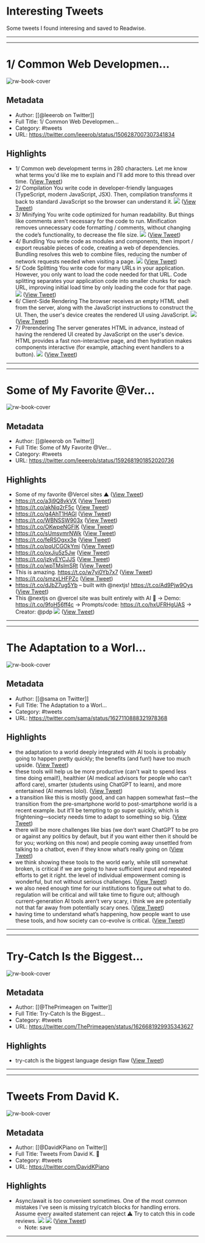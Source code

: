 # Interesting Tweets

Some tweets I found interesing and saved to Readwise.

---

---
# 1/ Common Web Developmen...

![rw-book-cover](https://pbs.twimg.com/profile_images/1587647097670467584/adWRdqQ6.jpg)

## Metadata
- Author: [[@leeerob on Twitter]]
- Full Title: 1/ Common Web Developmen...
- Category: #tweets
- URL: https://twitter.com/leeerob/status/1506287007307341834

## Highlights
- 1/ Common web development terms in 280 characters.
  Let me know what terms you'd like me to explain and I'll add more to this thread over time. ([View Tweet](https://twitter.com/leeerob/status/1506287007307341834))
- 2/ Compilation
  You write code in developer-friendly languages (TypeScript, modern JavaScript, JSX).
  Then, compilation transforms it back to standard JavaScript so the browser can understand it. 
  ![](https://pbs.twimg.com/media/FOdnIY1XMAw7S71.png) ([View Tweet](https://twitter.com/leeerob/status/1506287009089916940))
- 3/ Minifying
  You write code optimized for human readability. But things like comments aren't necessary for the code to run.
  Minification removes unnecessary code formatting / comments, without changing the code’s functionality, to decrease the file size. 
  ![](https://pbs.twimg.com/media/FOdnP7UX0AQ_ji9.png) ([View Tweet](https://twitter.com/leeerob/status/1506287011690336271))
- 4/ Bundling
  You write code as modules and components, then import / export reusable pieces of code, creating a web of dependencies.
  Bundling resolves this web to combine files, reducing the number of network requests needed when visiting a page. 
  ![](https://pbs.twimg.com/media/FOdnbFwXsAwrFzx.png) ([View Tweet](https://twitter.com/leeerob/status/1506287014223785984))
- 5/ Code Splitting
  You write code for many URLs in your application. However, you only want to load the code needed for that URL.
  Code splitting separates your application code into smaller chunks for each URL, improving initial load time by only loading the code for that page. 
  ![](https://pbs.twimg.com/media/FOdnje3WUAsHY70.png) ([View Tweet](https://twitter.com/leeerob/status/1506287016576696321))
- 6/ Client-Side Rendering
  The browser receives an empty HTML shell from the server, along with the JavaScript instructions to construct the UI. Then, the user's device creates the rendered UI using JavaScript. 
  ![](https://pbs.twimg.com/media/FOdnseAX0AsFoAO.png) ([View Tweet](https://twitter.com/leeerob/status/1506287018699075590))
- 7/ Prerendering
  The server generates HTML in advance, instead of having the rendered UI created by JavaScript on the user's device. 
  HTML provides a fast non-interactive page, and then hydration makes components interactive (for example, attaching event handlers to a button). 
  ![](https://pbs.twimg.com/media/FOdn0nIXIAkVqsR.png) ([View Tweet](https://twitter.com/leeerob/status/1506287021823823876))
---

---
# Some of My Favorite @Ver...

![rw-book-cover](https://pbs.twimg.com/profile_images/1587647097670467584/adWRdqQ6.jpg)

## Metadata
- Author: [[@leeerob on Twitter]]
- Full Title: Some of My Favorite @Ver...
- Category: #tweets
- URL: https://twitter.com/leeerob/status/1592681901852020736

## Highlights
- Some of my favorite @Vercel sites ▲ ([View Tweet](https://twitter.com/leeerob/status/1592681901852020736))
- https://t.co/a3j9Q8vkVX ([View Tweet](https://twitter.com/leeerob/status/1592681904322379777))
- https://t.co/akNiq2rF5c ([View Tweet](https://twitter.com/leeerob/status/1592681907040362496))
- https://t.co/g4AhT1HAGl ([View Tweet](https://twitter.com/leeerob/status/1592681909816999936))
- https://t.co/WBNSSW903x ([View Tweet](https://twitter.com/leeerob/status/1592681912732205056))
- https://t.co/OKwpeNGFIK ([View Tweet](https://twitter.com/leeerob/status/1592681915781328896))
- https://t.co/sUmsvmrNWk ([View Tweet](https://twitter.com/leeerob/status/1592681918444711936))
- https://t.co/feRSOgxx3e ([View Tweet](https://twitter.com/leeerob/status/1592681921057738754))
- https://t.co/pqUCGOkYmi ([View Tweet](https://twitter.com/leeerob/status/1592681923825893376))
- https://t.co/oxJiu5z5Jw ([View Tweet](https://twitter.com/leeerob/status/1592681926552190977))
- https://t.co/jzkyEYCJJS ([View Tweet](https://twitter.com/leeerob/status/1592681929232437248))
- https://t.co/wpTMslmSRt ([View Tweet](https://twitter.com/leeerob/status/1592681932084502530))
- This is amazing.
  https://t.co/w7yi0Yb7x7 ([View Tweet](https://twitter.com/leeerob/status/1593025109346115584))
- https://t.co/smzxLHFPZc ([View Tweet](https://twitter.com/leeerob/status/1597269142784323585))
- https://t.co/dJbZ7ug5Yb – built with @nextjs! 
  https://t.co/Ad9Pjw9Oys ([View Tweet](https://twitter.com/leeerob/status/1598403305956610049))
- This @nextjs on @vercel site was built entirely with AI 🤯
  → Demo: https://t.co/9foH56ff4c
  → Prompts/code: https://t.co/hxUFRHgUAS
  → Creator: @pdp 
  ![](https://pbs.twimg.com/media/Fi_b4WpXkAMSZkU.jpg) ([View Tweet](https://twitter.com/leeerob/status/1598738172879437824))
---

---
# The Adaptation to a Worl...

![rw-book-cover](https://pbs.twimg.com/profile_images/804990434455887872/BG0Xh7Oa.jpg)

## Metadata
- Author: [[@sama on Twitter]]
- Full Title: The Adaptation to a Worl...
- Category: #tweets
- URL: https://twitter.com/sama/status/1627110888321978368

## Highlights
- the adaptation to a world deeply integrated with AI tools is probably going to happen pretty quickly; the benefits (and fun!) have too much upside. ([View Tweet](https://twitter.com/sama/status/1627110888321978368))
- these tools will help us be more productive (can't wait to spend less time doing email!), healthier (AI medical advisors for people who can’t afford care), smarter (students using ChatGPT to learn), and more entertained (AI memes lolol). ([View Tweet](https://twitter.com/sama/status/1627110889508978688))
- a transition like this is mostly good, and can happen somewhat fast—the transition from the pre-smartphone world to post-smartphone world is a recent example.
  but it’ll be tempting to go super quickly, which is frightening—society needs time to adapt to something so big. ([View Tweet](https://twitter.com/sama/status/1627110890800824320))
- there will be more challenges like bias (we don’t want ChatGPT to be pro or against any politics by default, but if you want either then it should be for you; working on this now) and people coming away unsettled from talking to a chatbot, even if they know what’s really going on ([View Tweet](https://twitter.com/sama/status/1627110892059099138))
- we think showing these tools to the world early, while still somewhat broken, is critical if we are going to have sufficient input and repeated efforts to get it right. the level of individual empowerment coming is wonderful, but not without serious challenges. ([View Tweet](https://twitter.com/sama/status/1627110893388693504))
- we also need enough time for our institutions to figure out what to do. regulation will be critical and will take time to figure out; although current-generation AI tools aren’t very scary, i think we are potentially not that far away from potentially scary ones. ([View Tweet](https://twitter.com/sama/status/1627110894688931840))
- having time to understand what’s happening, how people want to use these tools, and how society can co-evolve is critical. ([View Tweet](https://twitter.com/sama/status/1627110896165326848))
---

---
# Try-Catch Is the Biggest...

![rw-book-cover](https://pbs.twimg.com/profile_images/1614986714795180033/yOQly3os.jpg)

## Metadata
- Author: [[@ThePrimeagen on Twitter]]
- Full Title: Try-Catch Is the Biggest...
- Category: #tweets
- URL: https://twitter.com/ThePrimeagen/status/1626681929935343627

## Highlights
- try-catch is the biggest language design flaw ([View Tweet](https://twitter.com/ThePrimeagen/status/1626681929935343627))
---

---
# Tweets From David K. 

![rw-book-cover](https://pbs.twimg.com/profile_images/619677584805208064/RwwbnNpi.jpg)

## Metadata
- Author: [[@DavidKPiano on Twitter]]
- Full Title: Tweets From David K. 🎹
- Category: #tweets
- URL: https://twitter.com/DavidKPiano

## Highlights
- Async/await is *too* convenient sometimes.
  One of the most common mistakes I've seen is missing try/catch blocks for handling errors.
  Assume every awaited statement can reject ⚠️
  Try to catch this in code reviews. 
  ![](https://pbs.twimg.com/media/FaoSwjdWIAQ2l22.jpg) 
  ![](https://pbs.twimg.com/media/FaoSxXbXkAEr90K.jpg) ([View Tweet](https://twitter.com/DavidKPiano/status/1561082799515262976))
    - Note: save
---

